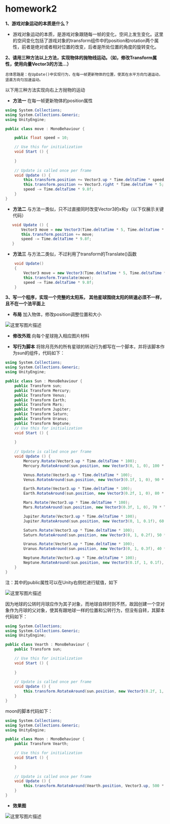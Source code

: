 # homework2
**1、游戏对象运动的本质是什么？**

- 游戏对象运动的本质，是游戏对象跟随每一帧的变化，空间上发生变化。这里的空间变化包括了游戏对象的transform组件中的position和rotation两个属性，前者是绝对或者相对位置的改变，后者是所处位置的角度的旋转变化。

**2、请用三种方法以上方法，实现物体的抛物线运动。（如，修改Transform属性，使用向量Vector3的方法…）**

	总体思路是：在UpDate()中实现行为，在每一帧更新物体的位置，使其在水平方向匀速运动，竖直方向匀加速运动。

以下用三种方法实现向右上方抛物的运动

- **方法一**
在每一帧更新物体的position属性
```c#
using System.Collections;
using System.Collections.Generic;
using UnityEngine;

public class move : MonoBehaviour {

    public float speed = 10;

	// Use this for initialization
	void Start () {
		
	}
	
	// Update is called once per frame
	void Update () {
        this.transform.position += Vector3.up * Time.deltaTime * speed;
        this.transform.position += Vector3.right * Time.deltaTime * 5;
        speed -= Time.deltaTime * 9.8f;
	}
}
```

 - **方法二**
 与方法一类似，只不过直接同时改变Vector3的x和y（以下仅展示关键代码）
 
 ```c#
	void Update () {
        Vector3 move = new Vector3(Time.deltaTime * 5, Time.deltaTime * speed, 0);
        this.transform.position += move;
        speed -= Time.deltaTime * 9.8f;
    }
 ```
 
 - **方法三**
 与方法二类似，不过利用了transform的Translate()函数
 
```c#
    void Update()
    {
        Vector3 move = new Vector3(Time.deltaTime * 5, Time.deltaTime * speed, 0);
        this.transform.Translate(move);
        speed -= Time.deltaTime * 9.8f;
    }
```

**3、写一个程序，实现一个完整的太阳系， 其他星球围绕太阳的转速必须不一样，且不在一个法平面上**

- **布局**
加入物体，修改position调整位置和大小

![这里写图片描述](http://img.blog.csdn.net/20180401114032725?watermark/2/text/aHR0cDovL2Jsb2cuY3Nkbi5uZXQvUnVubmVyMXN0/font/5a6L5L2T/fontsize/400/fill/I0JBQkFCMA==/dissolve/70/gravity/SouthEast)

- **修改外观**
	向每个星球拖入相应图片材料

- **写行为脚本**
	将除月亮外的所有星球的转动行为都写在一个脚本，并将该脚本作为sun的组件，代码如下：
```c#
using System.Collections;
using System.Collections.Generic;
using UnityEngine;

public class Sun : MonoBehaviour {
    public Transform sun;
    public Transform Mercury;
    public Transform Venus;
    public Transform Earth;
    public Transform Mars;
    public Transform Jupiter;
    public Transform Saturn;
    public Transform Uranus;
    public Transform Neptune;
    // Use this for initialization
    void Start () {
		
	}
	
	// Update is called once per frame
	void Update () {
        Mercury.Rotate(Vector3.up * Time.deltaTime * 100);
        Mercury.RotateAround(sun.position, new Vector3(0, 1, 0), 100 * Time.deltaTime);

        Venus.Rotate(Vector3.up * Time.deltaTime * 100);
        Venus.RotateAround(sun.position, new Vector3(0.1f, 1, 0), 90 * Time.deltaTime);

        Earth.Rotate(Vector3.up * Time.deltaTime * 100);
        Earth.RotateAround(sun.position, new Vector3(0.2f, 1, 0), 80 * Time.deltaTime);

        Mars.Rotate(Vector3.up * Time.deltaTime * 100);
        Mars.RotateAround(sun.position, new Vector3(0.3f, 1, 0), 70 * Time.deltaTime);

        Jupiter.Rotate(Vector3.up * Time.deltaTime * 100);
        Jupiter.RotateAround(sun.position, new Vector3(0, 1, 0.1f), 60 * Time.deltaTime);

        Saturn.Rotate(Vector3.up * Time.deltaTime * 100);
        Saturn.RotateAround(sun.position, new Vector3(0, 1, 0.2f), 50 * Time.deltaTime);

        Uranus.Rotate(Vector3.up * Time.deltaTime * 100);
        Uranus.RotateAround(sun.position, new Vector3(0, 1, 0.3f), 40 * Time.deltaTime);

        Neptune.Rotate(Vector3.up * Time.deltaTime * 100);
        Neptune.RotateAround(sun.position, new Vector3(0.1f, 1, 0.1f), 30 * Time.deltaTime);
    }
}
```
注：其中的public属性可以在Unity右侧栏进行赋值，如下

![这里写图片描述](http://img.blog.csdn.net/20180401115532969?watermark/2/text/aHR0cDovL2Jsb2cuY3Nkbi5uZXQvUnVubmVyMXN0/font/5a6L5L2T/fontsize/400/fill/I0JBQkFCMA==/dissolve/70/gravity/SouthEast)

因为地球的公转时月球应作为其子对象，而地球自转时则不然，故因创建一个空对象作为月球的父对象，使其有跟地球一样的位置和公转行为，但没有自转，其脚本代码如下：
```c#
using System.Collections;
using System.Collections.Generic;
using UnityEngine;

public class Vearth : MonoBehaviour {
    public Transform sun;

	// Use this for initialization
	void Start () {
		
	}
	
	// Update is called once per frame
	void Update () {
		this.transform.RotateAround(sun.position, new Vector3(0.2f, 1, 0), 80 * Time.deltaTime);
    }
}
```


moon的脚本代码如下：
```c#
using System.Collections;
using System.Collections.Generic;
using UnityEngine;

public class Moon : MonoBehaviour {
    public Transform Vearth;

	// Use this for initialization
	void Start () {
		
	}
	
	// Update is called once per frame
	void Update () {
        this.transform.RotateAround(Vearth.position, Vector3.up, 500 * Time.deltaTime);
	}
}

```

- **效果图**

![这里写图片描述](http://img.blog.csdn.net/20180401115801437?watermark/2/text/aHR0cDovL2Jsb2cuY3Nkbi5uZXQvUnVubmVyMXN0/font/5a6L5L2T/fontsize/400/fill/I0JBQkFCMA==/dissolve/70/gravity/SouthEast)
